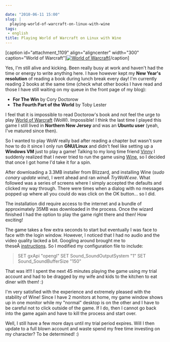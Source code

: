 ```yaml
---

date: "2010-06-11 15:00"
slug: |
  playing-world-of-warcraft-on-linux-with-wine
tags:
 - english
title: Playing World of Warcraft on Linux with Wine
---
```


\[caption id="attachment_1109" align="aligncenter" width="300"
caption="World of Warcraft"\][![World of
Warcraft](http://www.ogmaciel.com/wp-content/uploads/2010/06/Screenshot-300x84.png)](http://www.ogmaciel.com/wp-content/uploads/2010/06/Screenshot.png)\[/caption\]

Yes, I'm still alive and kicking. Been really busy at work and haven't
had the time or energy to write anything here. I have however kept my
**New Year's resolution** of reading a book during lunch break every
day! I'm currently reading 2 books at the same time (check what other
books I have read and those I have still waiting on my queue in the
front page of my blog):

-   **For The Win** by Cory Doctorow
-   **The Fourth Part of the World** by Toby Lester

I feel that it is impossible to read Doctorow's book and not feel the
urge to play [World of
Warcraft](http://www.worldofwarcraft.com/index.xml) (WoW). Impossible! I
think the last time I played this game I still lived in **Northern New
Jersey** and was an **Ubuntu user** (yeah, I've matured since then).

So I wanted to play WoW really bad after reading a chapter but wasn't
sure how to do it since I only run **GNU/Linux** and didn't feel like
setting up a **Windows VM** just to play a game! Talking to my long time
friend [Vinny](http://awkward-silence.com/) I suddenly realized that I
never tried to run the game using [Wine](http://www.winehq.org/), so I
decided that once I got home I'd take it for a spin.

After downloading a 3.3MB installer from Blizzard, and installing Wine
(*sudo conary update wine*), I went ahead and ran *wineÂ TryWoW.exe*.
What followed was a series of screens where I simply accepted the
defaults and clicked my way through. There were times when a dialog with
no messages popped up where all you could do was click on the OK
button... so I did.

The installation did require access to the internet and a bundle of
approximately 35MB was downloaded in the process. Once the wizard
finished I had the option to play the game right there and then! How
exciting!

The game takes a few extra seconds to start but eventually I was face to
face with the login window. However, I noticed that I had no audio and
the video quality lacked a bit. Googling around brought me to
theseÂ [instructions](https://help.ubuntu.com/community/WorldofWarcraft).
So I modified my configuration file to include:

> SET gxApi "opengl" SET Sound_SoundOutputSystem "1" SET
> Sound_SoundBufferSize "150"

That was it!!! I spent the next 45 minutes playing the game using my
trial account and had to be dragged by my wife and kids to the kitchen
to eat diner with them! :)

I'm very satisfied with the experience and extremely pleased with the
stability of Wine! Since I have 2 monitors at home, my game window shows
up in one monitor while my "normal" desktop is on the other and I have
to be careful not to click outside of the game. If I do, then I cannot
go back into the game again and have to kill the process and start over.

Well, I still have a few more days until my trial period expires. Will I
then update to a full blown account and waste spend my free time
investing on my character? To be determined! :)
